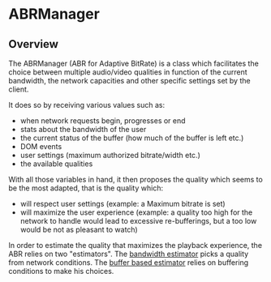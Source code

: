 # ABRManager ###################################################################

## Overview ####################################################################

The ABRManager (ABR for Adaptive BitRate) is a class which facilitates the
choice between multiple audio/video qualities in function of the current
bandwidth, the network capacities and other specific settings set by the client.

It does so by receiving various values such as:
  - when network requests begin, progresses or end
  - stats about the bandwidth of the user
  - the current status of the buffer (how much of the buffer is left etc.)
  - DOM events
  - user settings (maximum authorized bitrate/width etc.)
  - the available qualities

With all those variables in hand, it then proposes the quality which seems to
be the most adapted, that is the quality which:
  - will respect user settings (example: a Maximum bitrate is set)
  - will maximize the user experience (example: a quality too high for the
    network to handle would lead to excessive re-bufferings, but a too low would
    be not as pleasant to watch)

In order to estimate the quality that maximizes the playback experience, the ABR 
relies on two "estimators". The [bandwidth estimator](./bandwidth_estimator.md)
picks a quality from network conditions. The [buffer based estimator](./buffer_based_estimator.md)
relies on buffering conditions to make his choices.